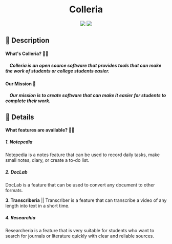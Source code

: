 <div align="center">
    <h1>Colleria</h1>
</div>

<div align="center">
    <img src="https://img.shields.io/badge/Python-FFD43B?style=for-the-badge&logo=python&logoColor=blue" /> 
    <img src="https://img.shields.io/badge/Visual_Studio_Code-0078D4?style=for-the-badge&logo=visual%20studio%20code&logoColor=white" />
</div>

<h2>
    📝 Description
    <h4>
        <b>What's Colleria? 🤷🏻</b>
        <h5>
            <p>&nbsp;&nbsp;&nbsp;&nbsp;Colleria is an open source software that provides tools that can make the work of students or college students easier.</p>
        </h5>
    </h4>
    <h4>
        <b>Our Mission 📜</b>
        <h5>
            <p>&nbsp;&nbsp;&nbsp;&nbsp;Our mission is to create software that can make it easier for students to complete their work.</p>
        </h5>
    </h4>
</h2>

<h2>
    📖 Details
    <h4>
        <b>What features are available? 🤷🏻</b>
        <p>
            <h5>1. Notepedia</h5>
            Notepedia is a notes feature that can be used to record daily tasks, make small notes, diary, or create a to-do list.
        </p>
        <p>
            <h5>2. DocLab</h5>
            DocLab is a feature that can be used to convert any document to other formats.
        </p>
        <p>
            <b>3. Transcriberia</b> || 
            Transcriber is a feature that can transcribe a video of any length into text in a short time.
        </p>
        <p>
            <h5>4. Researchia</h5>
            Researcheria is a feature that is very suitable for students who want to search for journals or literature quickly with clear and reliable sources.
        </p>
    </h4>
</h2>

